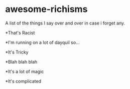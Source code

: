 # awesome-richisms
A list of the things I say over and over in case i forget any.

*That's Racist

*I'm running on a lot of dayquil so...

*It's Tricky

*Blah blah blah

*It's a lot of magic

*It's complicated
